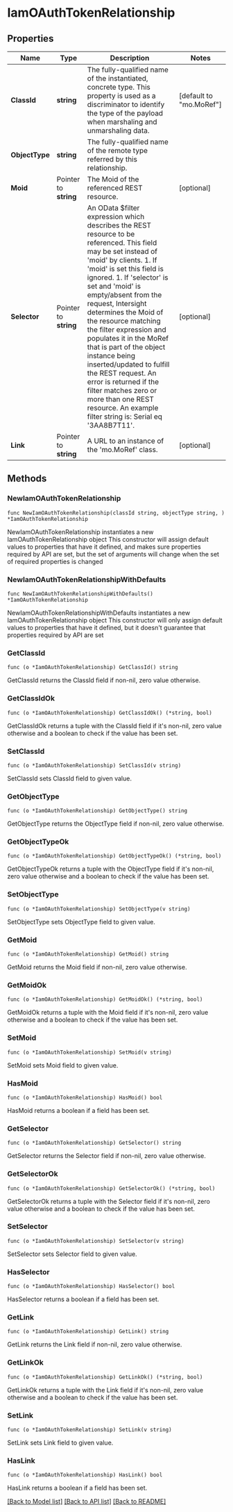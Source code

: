 # IamOAuthTokenRelationship

## Properties

Name | Type | Description | Notes
------------ | ------------- | ------------- | -------------
**ClassId** | **string** | The fully-qualified name of the instantiated, concrete type. This property is used as a discriminator to identify the type of the payload when marshaling and unmarshaling data. | [default to "mo.MoRef"]
**ObjectType** | **string** | The fully-qualified name of the remote type referred by this relationship. | 
**Moid** | Pointer to **string** | The Moid of the referenced REST resource. | [optional] 
**Selector** | Pointer to **string** | An OData $filter expression which describes the REST resource to be referenced. This field may be set instead of &#39;moid&#39; by clients. 1. If &#39;moid&#39; is set this field is ignored. 1. If &#39;selector&#39; is set and &#39;moid&#39; is empty/absent from the request, Intersight determines the Moid of the resource matching the filter expression and populates it in the MoRef that is part of the object instance being inserted/updated to fulfill the REST request. An error is returned if the filter matches zero or more than one REST resource. An example filter string is: Serial eq &#39;3AA8B7T11&#39;. | [optional] 
**Link** | Pointer to **string** | A URL to an instance of the &#39;mo.MoRef&#39; class. | [optional] 

## Methods

### NewIamOAuthTokenRelationship

`func NewIamOAuthTokenRelationship(classId string, objectType string, ) *IamOAuthTokenRelationship`

NewIamOAuthTokenRelationship instantiates a new IamOAuthTokenRelationship object
This constructor will assign default values to properties that have it defined,
and makes sure properties required by API are set, but the set of arguments
will change when the set of required properties is changed

### NewIamOAuthTokenRelationshipWithDefaults

`func NewIamOAuthTokenRelationshipWithDefaults() *IamOAuthTokenRelationship`

NewIamOAuthTokenRelationshipWithDefaults instantiates a new IamOAuthTokenRelationship object
This constructor will only assign default values to properties that have it defined,
but it doesn't guarantee that properties required by API are set

### GetClassId

`func (o *IamOAuthTokenRelationship) GetClassId() string`

GetClassId returns the ClassId field if non-nil, zero value otherwise.

### GetClassIdOk

`func (o *IamOAuthTokenRelationship) GetClassIdOk() (*string, bool)`

GetClassIdOk returns a tuple with the ClassId field if it's non-nil, zero value otherwise
and a boolean to check if the value has been set.

### SetClassId

`func (o *IamOAuthTokenRelationship) SetClassId(v string)`

SetClassId sets ClassId field to given value.


### GetObjectType

`func (o *IamOAuthTokenRelationship) GetObjectType() string`

GetObjectType returns the ObjectType field if non-nil, zero value otherwise.

### GetObjectTypeOk

`func (o *IamOAuthTokenRelationship) GetObjectTypeOk() (*string, bool)`

GetObjectTypeOk returns a tuple with the ObjectType field if it's non-nil, zero value otherwise
and a boolean to check if the value has been set.

### SetObjectType

`func (o *IamOAuthTokenRelationship) SetObjectType(v string)`

SetObjectType sets ObjectType field to given value.


### GetMoid

`func (o *IamOAuthTokenRelationship) GetMoid() string`

GetMoid returns the Moid field if non-nil, zero value otherwise.

### GetMoidOk

`func (o *IamOAuthTokenRelationship) GetMoidOk() (*string, bool)`

GetMoidOk returns a tuple with the Moid field if it's non-nil, zero value otherwise
and a boolean to check if the value has been set.

### SetMoid

`func (o *IamOAuthTokenRelationship) SetMoid(v string)`

SetMoid sets Moid field to given value.

### HasMoid

`func (o *IamOAuthTokenRelationship) HasMoid() bool`

HasMoid returns a boolean if a field has been set.

### GetSelector

`func (o *IamOAuthTokenRelationship) GetSelector() string`

GetSelector returns the Selector field if non-nil, zero value otherwise.

### GetSelectorOk

`func (o *IamOAuthTokenRelationship) GetSelectorOk() (*string, bool)`

GetSelectorOk returns a tuple with the Selector field if it's non-nil, zero value otherwise
and a boolean to check if the value has been set.

### SetSelector

`func (o *IamOAuthTokenRelationship) SetSelector(v string)`

SetSelector sets Selector field to given value.

### HasSelector

`func (o *IamOAuthTokenRelationship) HasSelector() bool`

HasSelector returns a boolean if a field has been set.

### GetLink

`func (o *IamOAuthTokenRelationship) GetLink() string`

GetLink returns the Link field if non-nil, zero value otherwise.

### GetLinkOk

`func (o *IamOAuthTokenRelationship) GetLinkOk() (*string, bool)`

GetLinkOk returns a tuple with the Link field if it's non-nil, zero value otherwise
and a boolean to check if the value has been set.

### SetLink

`func (o *IamOAuthTokenRelationship) SetLink(v string)`

SetLink sets Link field to given value.

### HasLink

`func (o *IamOAuthTokenRelationship) HasLink() bool`

HasLink returns a boolean if a field has been set.


[[Back to Model list]](../README.md#documentation-for-models) [[Back to API list]](../README.md#documentation-for-api-endpoints) [[Back to README]](../README.md)


